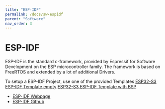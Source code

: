 ```yaml
---
title: "ESP-IDF"
permalink: /docs/sw-espidf
parent: "Software"
nav_order: 3
---
```


# ESP-IDF

ESP-IDF is the standard c-framework, provided by Espressif for Software Development on the ESP microcontroller family.
The framework is based on FreeRTOS and extended by a lot of additional Drivers.

To setup a ESP-IDF Project, use one of the provided Templates
[ESP32-S3 ESP-IDF Template empty](https://github.com/Juventus-Technikerschule-HF/EduboardV2_SW_ESP32S3_Template_empty)
[ESP32-S3 ESP-IDF Template with BSP](https://github.com/Juventus-Technikerschule-HF/EduboardV2_SW_ESP32S3_Template_WithBSP)

- [ESP-IDF Webpage](https://docs.espressif.com/projects/esp-idf/en/latest/esp32/versions.html)
- [ESP-IDF Github](https://github.com/espressif/esp-idf)